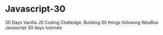 # Javascript-30
30 Days Vanilla JS Coding Challedge. Building 30 things following WesBos Javascript 30 days tutorials

